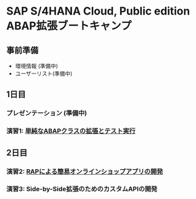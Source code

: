 # SAP S/4HANA Cloud, Public edition ABAP拡張ブートキャンプ

## 事前準備
- 環境情報 (準備中)
- ユーザーリスト(準備中)
## 1日目
### プレゼンテーション (準備中)
### 演習1: [単純なABAPクラスの拡張とテスト実行](Exercise_1/DRAFT_Exercise1_developerExtensibilities.pdf)
## 2日目
### 演習2: [RAPによる簡易オンラインショップアプリの開発](Exercise_2/DRAFT_Exercise2_developerExtensibilities.pdf)
### 演習3: Side-by-Side拡張のためのカスタムAPIの開発
